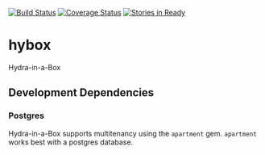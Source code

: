 [![Build Status](https://travis-ci.org/projecthydra-labs/hybox.svg)](https://travis-ci.org/projecthydra-labs/hybox)
[![Coverage Status](https://coveralls.io/repos/projecthydra-labs/hybox/badge.svg?branch=master&service=github)](https://coveralls.io/github/projecthydra-labs/hybox?branch=master)
[![Stories in Ready](https://badge.waffle.io/projecthydra-labs/hybox.png?label=ready&title=Ready)](https://waffle.io/projecthydra-labs/hybox)
# hybox
Hydra-in-a-Box


## Development Dependencies

### Postgres

Hydra-in-a-Box supports multitenancy using the `apartment` gem. `apartment` works best with a postgres database.